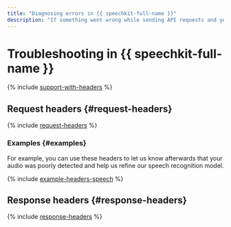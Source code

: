 ```yaml
---
title: "Diagnosing errors in {{ speechkit-full-name }}"
description: "If something went wrong while sending API requests and you need help, contact technical support. The support team will solve your issue faster if you use advanced HTTP request and response headers."
---
```


# Troubleshooting in {{ speechkit-full-name }}

{% include [support-with-headers](../../_includes/ai-common/support-with-headers.md) %}

## Request headers {#request-headers}

{% include [request-headers](../../_includes/ai-common/request-headers.md) %}

### Examples {#examples}

For example, you can use these headers to let us know afterwards that your audio was poorly detected and help us refine our speech recognition model.

{% include [example-headers-speech](../../_includes/ai-common/example-headers-speech.md) %}

## Response headers {#response-headers}

{% include [response-headers](../../_includes/ai-common/response-headers.md) %}
